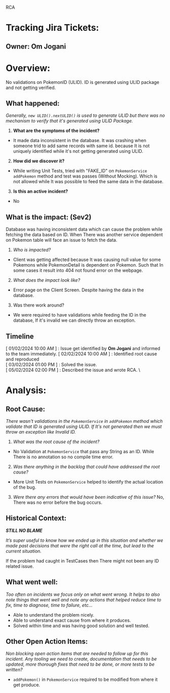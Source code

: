 RCA

# Tracking Jira Tickets:

## Owner: Om Jogani

# Overview:
No validations on PokemonID (ULID). ID is generated using ULID package and not getting verified.

## What happened:

_Generally, `new ULID().nextULID()` is used to generate ULID but there was no mechanism to verify that it's generated using ULID Package._

1. **What are the symptoms of the incident?**
- It made data inconsistent in the database. It was crashing when someone trid to add same records with same id. because It is not uniquely identified while it's not getting generated using ULID. 

2. **How did we discover it?**
- While writing Unit Tests, tried with "FAKE_ID" on `PokemonService` `addPokemon` method and test was passes (Without Mocking). Which is not allowed while It was possible to feed the same data in the database.

3. **Is this an active incident?**
- No

## What is the impact: (Sev2)

Database was having inconsistent data which can cause the problem while fetching the data based on ID. When There was another service dependent on Pokemon table will face an issue to fetch the data.

1. _Who is impacted?_
- Client was getting affected because It was causing null value for some Pokemons while PokemonDetail is dependent on Pokemon. Such that In some cases it result into 404 not found error on the webpage.

2. _What does the impact look like?_
- Error page on the Client Screen. Despite having the data in the database.

3. Was there work around?
- We were required to have validations while feeding the ID in the database, If it's invalid we can directly throw an exception.

## Timeline

[ 01/02/2024 10:00 AM ] : Issue get identified by **Om Jogani** and informed to the team immediately. 
[ 02/02/2024 10:00 AM ] : Identified root cause and reproduced \
[ 03/02/2024 01:00 PM ] : Solved the issue. \
[ 05/02/2024 02:00 PM ] : Described the issue and wrote RCA. \

# Analysis:

## Root Cause:

_There wasn't validations in the `PokemonService` in `addPokemon` method which validate that ID is generated using ULID. If It's not generated then we must throw an exception like Invalid ID._

1. _What was the root cause of the incident?_
- No Validation at `PokemonService` that pass any String as an ID. While There is no annotation so no compile time error.

2. _Was there anything in the backlog that could have addressed the root cause?_
- More Unit Tests on `PokemonService` helped to identify the actual location of the bug.

3. _Were there any errors that would have been indicative of this issue?_
No, There was no error before the bug occurs.


## Historical Context:

_**STILL NO BLAME**_

_It’s super useful to know how we ended up in this situation and whether we made past decisions that were the right call at the time, but lead to the current situation._

If the problem had caught in TestCases then There might not been any ID related issue.

## What went well:

_Too often on incidents we focus only on what went wrong. It helps to also note things that went well and note any actions that helped reduce time to fix, time to diagnose, time to failure, etc…_

- Able to understand the problem nicely.
- Able to understand exact cause from where it produces.
- Solved within time and was having good solution and well tested.

## Other Open Action Items:

_Non blocking open action items that are needed to follow up for this incident. Any tooling we need to create, documentation that needs to be updated, more thorough fixes that need to be done, or more tests to be written?_

- `addPokemon()` in `PokemonService` required to be modified from where it get produce.